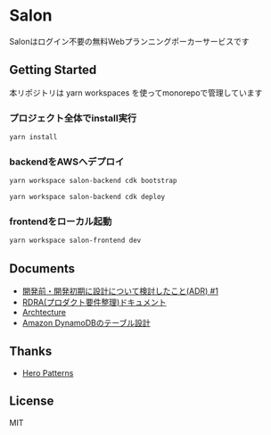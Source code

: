 # Salon

Salonはログイン不要の無料Webプランニングポーカーサービスです

## Getting Started
本リポジトリは yarn workspaces を使ってmonorepoで管理しています

### プロジェクト全体でinstall実行
```sh
yarn install
```


### backendをAWSへデプロイ
```sh
yarn workspace salon-backend cdk bootstrap
```

```sh
yarn workspace salon-backend cdk deploy
```

### frontendをローカル起動
```sh
yarn workspace salon-frontend dev
```

## Documents
- [開発前・開発初期に設計について検討したこと(ADR) #1](https://github.com/yuizho/salon/issues/1)
- [RDRA(プロダクト要件整理)ドキュメント](doc/product/rdra.md)
- [Archtecture](doc/architecture/architecture.md)
- [Amazon DynamoDBのテーブル設計](doc/database/database_spec.md)

## Thanks
- [Hero Patterns](https://heropatterns.com/)

## License
MIT
